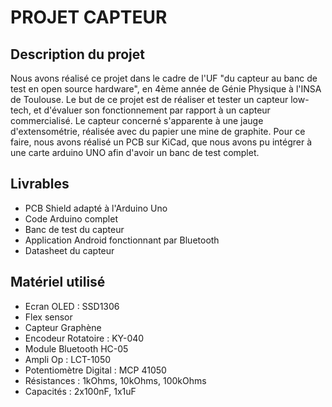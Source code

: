 # PROJET CAPTEUR

## Description du projet

Nous avons réalisé ce projet dans le cadre de l'UF "du capteur au banc de test en open source hardware", en 4ème année de Génie Physique à l'INSA de Toulouse.
Le but de ce projet est de réaliser et tester un capteur low-tech, et d'évaluer son fonctionnement par rapport à un capteur commercialisé. Le capteur concerné s'apparente à une jauge d'extensométrie, réalisée avec du papier une mine de graphite.
Pour ce faire, nous avons réalisé un PCB sur KiCad, que nous avons pu intégrer à une carte arduino UNO afin d'avoir un banc de test complet.

## Livrables

- PCB Shield adapté à l'Arduino Uno
- Code Arduino complet
- Banc de test du capteur
- Application Android fonctionnant par Bluetooth
- Datasheet du capteur

## Matériel utilisé

- Ecran OLED : SSD1306
- Flex sensor
- Capteur Graphène
- Encodeur Rotatoire : KY-040
- Module Bluetooth HC-05
- Ampli Op : LCT-1050
- Potentiomètre Digital : MCP 41050
- Résistances : 1kOhms, 10kOhms, 100kOhms
- Capacités : 2x100nF, 1x1uF
